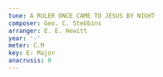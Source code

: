 ```yaml
---
tune: A RULER ONCE CAME TO JESUS BY NIGHT
composer: Geo. C. Stebbins
arranger: E. E. Hewitt
year: '-'
meter: C.M
key: E♭ Major
anacrusis: 0
---
```


